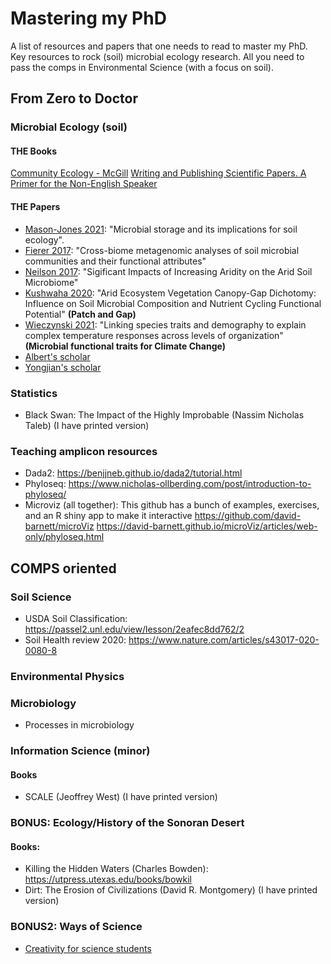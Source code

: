 # Mastering my PhD
A list of resources and papers that one needs to read to master my PhD. 
Key resources to rock (soil) microbial ecology research. 
All you need to pass the comps in Environmental Science (with a focus on soil). 


## From Zero to Doctor

### Microbial Ecology (soil)

#### THE Books

[Community Ecology - McGill](https://www.amazon.com/Community-Ecology-Gary-G-Mittelbach/dp/019883585X)
[Writing and Publishing Scientific Papers. A Primer for the Non-English Speaker](https://books.openbookpublishers.com/10.11647/obp.0235.pdf)


#### THE Papers

* [Mason-Jones 2021](https://www.nature.com/articles/s41396-021-01110-w): "Microbial storage and its implications for soil ecology". 
* [Fierer 2017](https://www.pnas.org/content/109/52/21390): "Cross-biome metagenomic analyses of soil microbial communities and their functional attributes"
* [Neilson 2017](https://journals.asm.org/doi/10.1128/mSystems.00195-16): "Sigificant Impacts of Increasing Aridity on the Arid Soil Microbiome"
* [Kushwaha 2020](https://journals.asm.org/doi/full/10.1128/AEM.02780-20): "Arid Ecosystem Vegetation Canopy-Gap Dichotomy: Influence on Soil Microbial Composition and Nutrient Cycling Functional Potential" **(Patch and Gap)**
* [Wieczynski 2021](https://www.pnas.org/content/118/42/e2104863118): "Linking species traits and demography to explain complex temperature responses across levels of organization" **(Microbial functional traits for Climate Change)**
* [Albert's scholar](https://scholar.google.es/citations?user=Te8nPm8AAAAJ&hl=es)
* [Yongjian's scholar](https://scholar.google.com/citations?user=WC5MjbwAAAAJ&hl=en)


### Statistics

* Black Swan: The Impact of the Highly Improbable (Nassim Nicholas Taleb) (I have printed version)

### Teaching amplicon resources
- Dada2: https://benjjneb.github.io/dada2/tutorial.html
- Phyloseq: https://www.nicholas-ollberding.com/post/introduction-to-phyloseq/
- Microviz (all together): This github has a bunch of examples, exercises, and an R shiny app to make it interactive
    https://github.com/david-barnett/microViz
    https://david-barnett.github.io/microViz/articles/web-only/phyloseq.html

## COMPS oriented



### Soil Science 

* USDA Soil Classification: https://passel2.unl.edu/view/lesson/2eafec8dd762/2
* Soil Health review 2020: https://www.nature.com/articles/s43017-020-0080-8


### Environmental Physics



### Microbiology

* Processes in microbiology



### Information Science (minor)
#### Books

* SCALE (Jeoffrey West) (I have printed version)


### BONUS: Ecology/History of the Sonoran Desert 

#### Books: 

* Killing the Hidden Waters (Charles Bowden): https://utpress.utexas.edu/books/bowkil
* Dirt: The Erosion of Civilizations (David R. Montgomery) (I have printed version)


### BONUS2: Ways of Science

* [Creativity for science students](https://www.sciencedirect.com/science/article/pii/S0169534720301646#bb0010)
